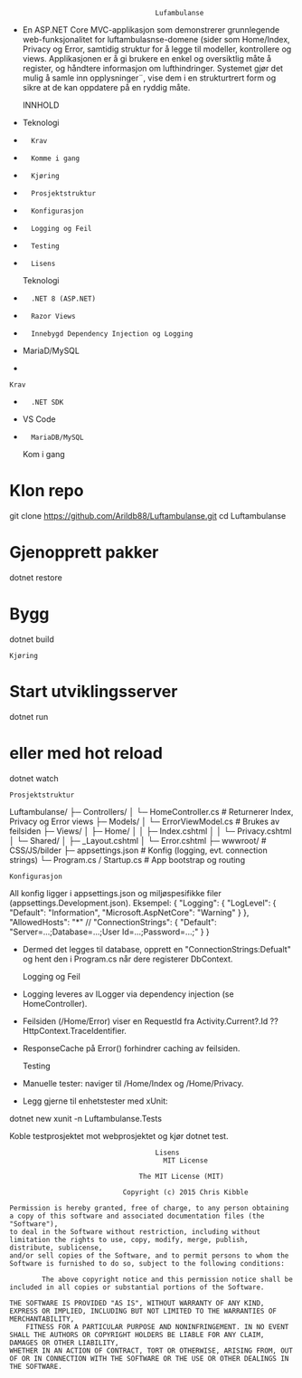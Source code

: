 										Lufambulanse
- En ASP.NET Core MVC-applikasjon som demonstrerer grunnlegende web-funksjonalitet for luftambulasnse-domene (sider som Home/Index, Privacy og Error, samtidig struktur
   for å legge til modeller, kontrollere og views. Applikasjonen er å gi brukere en enkel og oversiktlig måte å register, og håndtere informasjon om lufthindringer. 
   Systemet gjør det mulig å samle inn opplysninger¨, vise dem i en strukturtrert form og sikre at de kan oppdatere på en ryddig måte.

	INNHOLD

- 	Teknologi

-       Krav 

-       Komme i gang 

-       Kjøring 

-       Prosjektstruktur 

-       Konfigurasjon 

-       Logging og Feil 

-       Testing 

-       Lisens

	Teknologi 	

-       .NET 8 (ASP.NET)

-       Razor Views

-       Innebygd Dependency Injection og Logging

-	MariaD/MySQL

- 	

	Krav

-       .NET SDK

- 	VS Code 

-       MariaDB/MySQL

 
	Kom i gang 	
# Klon repo
git clone https://github.com/Arildb88/Luftambulanse.git
cd Luftambulanse

# Gjenopprett pakker
dotnet restore

# Bygg
dotnet build

	Kjøring 
# Start utviklingsserver
dotnet run

# eller med hot reload
dotnet watch

	Prosjektstruktur

Luftambulanse/
├─ Controllers/
│  └─ HomeController.cs         # Returnerer Index, Privacy og Error views
├─ Models/
│  └─ ErrorViewModel.cs         # Brukes av feilsiden
├─ Views/
│  ├─ Home/
│  │  ├─ Index.cshtml
│  │  └─ Privacy.cshtml
│  └─ Shared/
│     ├─ _Layout.cshtml
│     └─ Error.cshtml
├─ wwwroot/                     # CSS/JS/bilder
├─ appsettings.json             # Konfig (logging, evt. connection strings)
└─ Program.cs / Startup.cs      # App bootstrap og routing

	Konfigurasjon 

All konfig ligger i appsettings.json og miljøspesifikke filer (appsettings.Development.json).
Eksempel:
{
  "Logging": { "LogLevel": { "Default": "Information", "Microsoft.AspNetCore": "Warning" } },
  "AllowedHosts": "*"
  // "ConnectionStrings": { "Default": "Server=...;Database=...;User Id=...;Password=...;" }
}

- Dermed det legges til database, opprett en "ConnectionStrings:Defualt" og hent den i Program.cs når dere registerer DbContext.

	Logging og Feil 
- Logging leveres av ILogger<T> via dependency injection (se HomeController).

- Feilsiden (/Home/Error) viser en RequestId fra Activity.Current?.Id ?? HttpContext.TraceIdentifier.

- ResponseCache på Error() forhindrer caching av feilsiden.

	Testing 
- Manuelle tester: naviger til /Home/Index og /Home/Privacy.

- Legg gjerne til enhetstester med xUnit:
	
dotnet new xunit -n Luftambulanse.Tests


Koble testprosjektet mot webprosjektet og kjør dotnet test.


	

										Lisens
									      MIT License

									The MIT License (MIT)

								Copyright (c) 2015 Chris Kibble

	Permission is hereby granted, free of charge, to any person obtaining a copy of this software and associated documentation files (the "Software"), 
	to deal in the Software without restriction, including without limitation the rights to use, copy, modify, merge, publish, distribute, sublicense,
	and/or sell copies of the Software, and to permit persons to whom the Software is furnished to do so, subject to the following conditions:

			The above copyright notice and this permission notice shall be included in all copies or substantial portions of the Software.

	THE SOFTWARE IS PROVIDED "AS IS", WITHOUT WARRANTY OF ANY KIND, EXPRESS OR IMPLIED, INCLUDING BUT NOT LIMITED TO THE WARRANTIES OF MERCHANTABILITY,
        FITNESS FOR A PARTICULAR PURPOSE AND NONINFRINGEMENT. IN NO EVENT SHALL THE AUTHORS OR COPYRIGHT HOLDERS BE LIABLE FOR ANY CLAIM, DAMAGES OR OTHER LIABILITY, 
	WHETHER IN AN ACTION OF CONTRACT, TORT OR OTHERWISE, ARISING FROM, OUT OF OR IN CONNECTION WITH THE SOFTWARE OR THE USE OR OTHER DEALINGS IN THE SOFTWARE.
